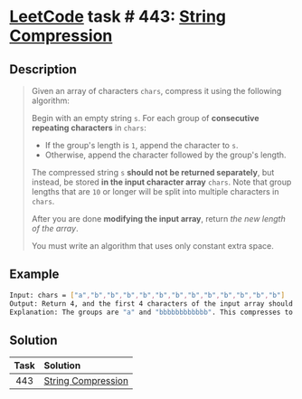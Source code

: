 # [LeetCode][leetcode] task # 443: [String Compression][task]

Description
-----------

> Given an array of characters `chars`, compress it using the following algorithm:
> 
> Begin with an empty string `s`. For each group of **consecutive repeating characters** in `chars`:
> * If the group's length is `1`, append the character to `s`.
> * Otherwise, append the character followed by the group's length.
>
> The compressed string `s` **should not be returned separately**,
> but instead, be stored **in the input character array** `chars`.
> Note that group lengths that are `10` or longer will be split into multiple characters in `chars`.
> 
> After you are done **modifying the input array**, return _the new length of the array_.
> 
> You must write an algorithm that uses only constant extra space.


Example
-------

```sh
Input: chars = ["a","b","b","b","b","b","b","b","b","b","b","b","b"]
Output: Return 4, and the first 4 characters of the input array should be: ["a","b","1","2"].
Explanation: The groups are "a" and "bbbbbbbbbbbb". This compresses to "ab12".
```

Solution
--------

| Task | Solution                       |
|:----:|:-------------------------------|
| 443  | [String Compression][solution] |


[leetcode]: <http://leetcode.com/>
[task]: <https://leetcode.com/problems/string-compression/>
[solution]: <https://github.com/wellaxis/praxis-leetcode/blob/main/src/main/java/com/witalis/praxis/leetcode/task/h5/p443/option/Practice.java>
